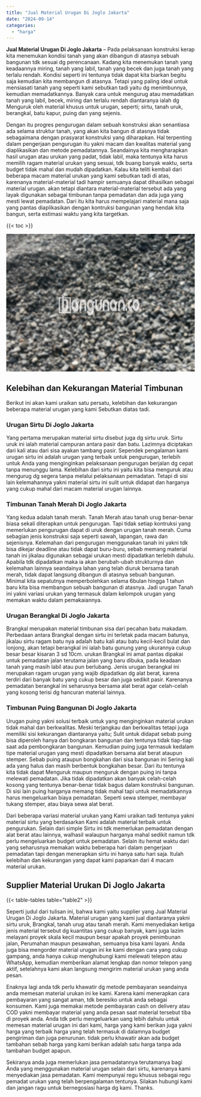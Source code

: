 ```yaml
---
title: "Jual Material Urugan Di Joglo Jakarta"
date: "2024-09-14"
categories: 
  - "harga"
---
```


**Jual Material Urugan Di Joglo Jakarta** – Pada pelaksanaan konstruksi kerap kita menemukan kondisi tanah yang akan dibangun di atasnya sebuah bangunan tdk sesuai dg perencanaan. Kadang kita menemukan tanah yang keadaannya miring, tanah yang labil, tanah yang becek dan juga tanah yang terlalu rendah. Kondisi seperti ini tentunya tidak dapat kita biarkan begitu saja kemudian kita membangun di atasnya. Tetapi yang paling ideal untuk mensiasati tanah yang seperti kami sebutkan tadi yaitu dg menimbunnya, kemudian memadatkannya. Banyak cara untuk mengurug atau memadatkan tanah yang labil, becek, miring dan terlalu rendah diantaranya ialah dg Menguruk oleh material khusus untuk urugan, seperti; sirtu, tanah uruk, berangkal, batu kapur, puing dan yang sejenis.

Dengan itu progres pengurugan dalam sebuah konstruksi akan senantiasa ada selama struktur tanah, yang akan kita bangun di atasnya tidak sebagaimana dengan prasyarat konstruksi yang diharapkan. Hal terpenting dalam pengerjaan pengurugan itu yakni macam dan kwalitas material yang diaplikasikan dan metode pemadatannya. Seandainya kita mengharapkan hasil urugan atau urukan yang padat, tidak labil, maka tentunya kita harus memilih ragam material urukan yang sesuai, tdk buang banyak waktu, serta budget tidak mahal dan mudah dipadatkan. Kalau kita teliti kembali dari beberapa macam material urukan yang kami sebutkan tadi di atas, karenanya material-material tadi hampir semuanya dapat dihasilkan sebagai material urugan. akan tetapi diantara material-material tersebut ada yang layak digunakan sebagai timbunan tanpa pemadatan dan ada juga yang mesti lewat pemadatan. Dari itu kita harus mempelajari material mana saja yang pantas diaplikasikan dengan kontruksi bangunan yang hendak kita bangun, serta estimasi waktu yang kita targetkan.

{{< toc >}}

![Jual Material Urugan Di Joglo Jakarta](/images/jual-urugan-16.png)

## Kelebihan dan Kekurangan Material Timbunan

Berikut ini akan kami uraikan satu persatu, kelebihan dan kekurangan beberapa material urugan yang kami Sebutkan diatas tadi.

### Urugan Sirtu Di Joglo Jakarta

Yang pertama merupakan material sirtu disebut juga dg sirtu uruk. Sirtu uruk ini ialah material campuran antara pasir dan batu. Lazimnya diciptakan dari kali atau dari sisa ayakan tambang pasir. Sependek pengalaman kami urugan sirtu ini adalah urugan yang terbaik untuk pengurugan, terlebih untuk Anda yang menginginkan pelaksanaan pengurugan berjalan dg cepat tanpa menunggu lama. Kelebihan dari sirtu ini yaitu kita bisa menguruk atau mengurug dg segera tanpa melalui pelaksanaan pemadatan. Tetapi di sisi lain kelemahannya yakni material sirtu ini sulit untuk didapat dan harganya yang cukup mahal dari macam material urugan lainnya.

### Timbunan Tanah Merah Di Joglo Jakarta

Yang kedua adalah tanah merah. Tanah Merah atau tanah urug benar-benar biasa sekali diterapkan untuk pengurugan. Tapi tidak setiap kontruksi yang memerlukan pengurugan dapat di uruk dengan urugan tanah merah. Cuma sebagian jenis konstruksi saja seperti sawah, lapangan, rawa dan sejenisnya. Kelemahan dari pengurugan menggunakan tanah ini yakni tdk bisa dikejar deadline atau tidak dapat buru-buru, sebab memang material tanah ini jikalau digunakan sebagai urukan mesti dipadatkan terlebih dahulu. Apabila tdk dipadatkan maka ia akan berubah-ubah strukturnya dan kelemahan lainnya seandainya lahan yang telah diuruk bersama tanah merah, tidak dapat langsung dibangun di atasnya sebuah bangunan. Minimal kita sepatutnya memperbolehkan selama 6bulan hingga 1 tahun baru kita bisa membangun sebuah bangunan di atasnya. Jadi urugan Tanah ini yakni variasi urukan yang termasuk dalam kelompok urugan yang memakan waktu dalam pemakaiannya.

### Urugan Berangkal Di Joglo Jakarta

Brangkal merupakan material timbunan sisa dari pecahan batu makadam. Perbedaan antara Brangkal dengan sirtu ini terletak pada macam batunya, jikalau sirtu ragam batu nya adalah batu kali atau batu kecil-kecil bulat dan lonjong, akan tetapi berangkal ini ialah batu gunung yang ukurannya cukup besar besar kisaran 3 sd 10cm. urukan Brangkal ini amat pantas dipakai untuk pemadatan jalan terutama jalan yang baru dibuka, pada keadaan tanah yang masih labil atau pun berlubang. Jenis urugan berangkal ini merupakan ragam urugan yang wajib dipadatkan dg alat berat, karena terdiri dari banyak batu yang cukup besar dan juga sedikit pasir. Karenanya pemadatan berangkal ini seharusnya bersama alat berat agar celah-celah yang kosong terisi dg hancuran material lainnya.

### Timbunan Puing Bangunan Di Joglo Jakarta

Urugan puing yakni solusi terbaik untuk yang menginginkan material urukan tidak mahal dan berkwalitas. Meski terjangkau dan berkwalitas tetapi juga memiliki sisi kekurangan diantaranya yaitu; Sulit untuk didapat sebab puing bisa diperoleh hanya dari bongkaran bangunan dan tentunya tidak tiap-tiap saat ada pembongkaran bangunan. Kemudian puing juga termasuk kedalam tipe material urugan yang mesti dipadatkan bersama alat berat ataupun stemper. Sebab puing ataupun bongkahan dari sisa bangunan ini Sering kali ada yang halus dan masih berbentuk bongkahan besar. Dari itu tentunya kita tidak dapat Menguruk maupun menguruk dengan puing ini tanpa melewati pemadatan. Jika tidak dipadatkan akan banyak celah-celah kosong yang tentunya benar-benar tidak bagus dalam konstruksi bangunan. Di sisi lain puing harganya memang tidak mahal tapi untuk memadatkannya harus mengeluarkan biaya pemadatan. Seperti sewa stemper, membayar tukang stemper, atau biaya sewa alat berat.

Dari beberapa variasi material urukan yang Kami uraikan tadi tentunya yakni material sirtu yang berdasarkan Kami adalah material terbaik untuk pengurukan. Selain dari simple Sirtu ini tdk memerlukan pemadatan dengan alat berat atau lainnya, walhasil walaupun harganya mahal sedikit namun tdk perlu mengeluarkan budget untuk pemadatan. Selain itu hemat waktu dari yang seharusnya memakan waktu beberapa hari dalam pengerjaan pemadatan tapi dengan menerapkan sirtu ini hanya satu hari saja. Itulah kelebihan dan kekurangan yang dapat kami paparkan dari 4 macam material urukan.

## Supplier Material Urukan Di Joglo Jakarta

{{< table-tables table="table2" >}}

Seperti judul dari tulisan ini, bahwa kami yaitu supplier yang Jual Material Urugan Di Joglo Jakarta. Material urugan yang kami jual diantaranya yakni sirtu uruk, Brangkal, tanah urug atau tanah merah. Kami menyediakan ketiga jenis material tersebut dg kuantitas yang cukup banyak, kami juga lazim melayani proyek skala kecil maupun besar apakah proyek penimbunan jalan, Perumahan maupun pesawahan, semuanya bisa kami layani. Anda juga bisa mengorder material urugan ini ke kami dengan cara yang cukup gampang, anda hanya cukup menghubungi kami melewati telepon atau WhatsApp, kemudian memberikan alamat lengkap dan nomor telepon yang aktif, setelahnya kami akan langsung mengirim material urukan yang anda pesan.

Enaknya lagi anda tdk perlu khawatir dg metode pembayaran seandainya anda memesan material urukan ini ke kami. Karena kami menerapkan cara pembayaran yang sangat aman, tdk beresiko untuk anda sebagai konsumen. Kami juga memakai metode pembayaran cash on delivery atau COD yakni membayar material yang anda pesan saat material tersebut tiba di proyek anda. Anda tdk perlu mengeluarkan uang lebih dahulu untuk memesan material urugan ini dari kami, harga yang kami berikan juga yakni harga yang terbaik harga yang telah termasuk di dalamnya budget pengiriman dan juga penurunan. tidak perlu khawatir akan ada budget tambahan sebab harga yang kami berikan adalah satu harga tanpa ada tambahan budget apapun.

Sekiranya anda juga memerlukan jasa pemadatannya terutamanya bagi Anda yang menggunakan material urugan selain dari sirtu, karenanya kami menyediakan jasa pemadatan. Kami mempunyai regu khusus sebagai regu pemadat urukan yang telah berpengalaman tentunya. Silakan hubungi kami dan jangan ragu untuk bernegosiasi harga dg kami. Thanks.
